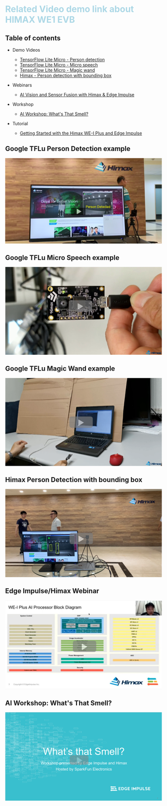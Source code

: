 # <span style="color:lightblue;">  Related Video demo link about HIMAX WE1 EVB  </span> 

## Table of contents

- Demo Videos
  - [TensorFlow Lite Micro - Person detection](#google-tflu-person-detection-example)
  - [TensorFlow Lite Micro - Micro speech](#google-tflu-micro-speech-example)
  - [TensorFlow Lite Micro - Magic wand](#google-tflu-magic-wand-example)
  - [Himax - Person detection with bounding box](#himax-person-detection-with-bounding-box)

- Webinars
  - [AI Vision and Sensor Fusion with Himax & Edge Impulse](#edge-impulsehimax-webinar)

- Workshop  
  - [AI Workshop: What's That Smell? ](#ai-workshop:-what's-that-smell?)

- Tutorial
  - [Getting Started with the Himax WE-I Plus and Edge Impulse](https://www.hackster.io/gatoninja236/getting-started-with-the-himax-we-i-plus-and-edge-impulse-def88a)


## Google TFLu Person Detection example

[![Person Detect](images/person_detect.png)](https://youtu.be/DQQWAPrrWlE "Person Detect - Click to Watch!")

## Google TFLu Micro Speech example

[![Micro Speech](images/micro_speech.png)](https://youtu.be/J1nrecSUR2s "Micro Speech - Click to Watch!")

## Google TFLu Magic Wand example

[![Magic Wand](images/magic_wand.png)](https://youtu.be/jgXoK38X62k "Magic Wand - Click to Watch!")

## Himax Person Detection with bounding box

[![Person Detect with bounding box](images/person_detect_box.png)](https://youtu.be/W-X0qnzLgwY "Person Detect with bounding box - Click to Watch!")

## Edge Impulse/Himax Webinar

[![Edge Impulse/Himax Webinar](images/Webinar.png)](https://www.youtube.com/watch?v=P6S4cgaSpVA&t=134s "Edge Impulse/Himax Webinar - Click to Watch!")

## AI Workshop: What's That Smell?

[![AI Workshop](images/ai_workshop_what_is_that_smell.png)](https://youtu.be/nMjVE7PzdGE#t=4m36s "AI Workshop: What's That Smell? - Click to Watch!")



